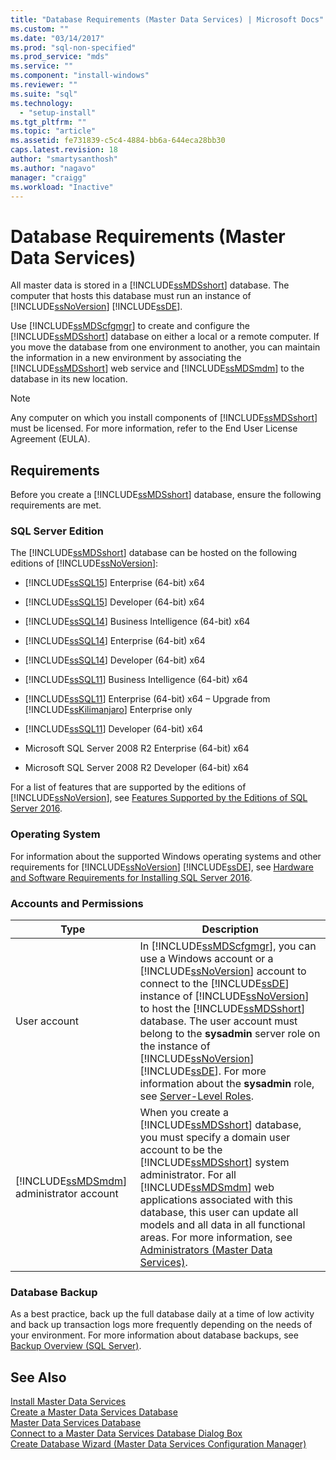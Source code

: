 ```yaml
---
title: "Database Requirements (Master Data Services) | Microsoft Docs"
ms.custom: ""
ms.date: "03/14/2017"
ms.prod: "sql-non-specified"
ms.prod_service: "mds"
ms.service: ""
ms.component: "install-windows"
ms.reviewer: ""
ms.suite: "sql"
ms.technology: 
  - "setup-install"
ms.tgt_pltfrm: ""
ms.topic: "article"
ms.assetid: fe731839-c5c4-4884-bb6a-644eca28bb30
caps.latest.revision: 18
author: "smartysanthosh"
ms.author: "nagavo"
manager: "craigg"
ms.workload: "Inactive"
---
```

# Database Requirements (Master Data Services)
  All master data is stored in a [!INCLUDE[ssMDSshort](../../includes/ssmdsshort-md.md)] database. The computer that hosts this database must run an instance of [!INCLUDE[ssNoVersion](../../includes/ssnoversion-md.md)] [!INCLUDE[ssDE](../../includes/ssde-md.md)].  
  
 Use [!INCLUDE[ssMDScfgmgr](../../includes/ssmdscfgmgr-md.md)] to create and configure the [!INCLUDE[ssMDSshort](../../includes/ssmdsshort-md.md)] database on either a local or a remote computer. If you move the database from one environment to another, you can maintain the information in a new environment by associating the [!INCLUDE[ssMDSshort](../../includes/ssmdsshort-md.md)] web service and [!INCLUDE[ssMDSmdm](../../includes/ssmdsmdm-md.md)] to the database in its new location.  
  
> [!NOTE]  
>  Any computer on which you install components of [!INCLUDE[ssMDSshort](../../includes/ssmdsshort-md.md)] must be licensed. For more information, refer to the End User License Agreement (EULA).  
  
## Requirements  
 Before you create a [!INCLUDE[ssMDSshort](../../includes/ssmdsshort-md.md)] database, ensure the following requirements are met.  
  
### SQL Server Edition  
 The [!INCLUDE[ssMDSshort](../../includes/ssmdsshort-md.md)] database can be hosted on the following editions of [!INCLUDE[ssNoVersion](../../includes/ssnoversion-md.md)]:  
  
 
-   [!INCLUDE[ssSQL15](../../includes/sssql15-md.md)] Enterprise (64-bit) x64  
  
-   [!INCLUDE[ssSQL15](../../includes/sssql15-md.md)] Developer (64-bit) x64  
  
-   [!INCLUDE[ssSQL14](../../includes/sssql14-md.md)] Business Intelligence (64-bit) x64  
  
-   [!INCLUDE[ssSQL14](../../includes/sssql14-md.md)] Enterprise (64-bit) x64  
  
-   [!INCLUDE[ssSQL14](../../includes/sssql14-md.md)] Developer (64-bit) x64  
  
-   [!INCLUDE[ssSQL11](../../includes/sssql11-md.md)] Business Intelligence (64-bit) x64  
  
-   [!INCLUDE[ssSQL11](../../includes/sssql11-md.md)] Enterprise (64-bit) x64 – Upgrade from [!INCLUDE[ssKilimanjaro](../../includes/sskilimanjaro-md.md)] Enterprise only  
  
-   [!INCLUDE[ssSQL11](../../includes/sssql11-md.md)] Developer (64-bit) x64  
  
-   Microsoft SQL Server 2008 R2 Enterprise (64-bit) x64  
  
-   Microsoft SQL Server 2008 R2 Developer (64-bit) x64  
  
 For a list of features that are supported by the editions of [!INCLUDE[ssNoVersion](../../includes/ssnoversion-md.md)], see [Features Supported by the Editions of SQL Server 2016](../../sql-server/editions-and-supported-features-for-sql-server-2016.md). 
  
### Operating System  
 For information about the supported Windows operating systems and other requirements for [!INCLUDE[ssNoVersion](../../includes/ssnoversion-md.md)] [!INCLUDE[ssDE](../../includes/ssde-md.md)], see [Hardware and Software Requirements for Installing SQL Server 2016](../../sql-server/install/hardware-and-software-requirements-for-installing-sql-server.md).  
  
### Accounts and Permissions  
  
|Type|Description|  
|----------|-----------------|  
|User account|In [!INCLUDE[ssMDScfgmgr](../../includes/ssmdscfgmgr-md.md)], you can use a Windows account or a [!INCLUDE[ssNoVersion](../../includes/ssnoversion-md.md)] account to connect to the [!INCLUDE[ssDE](../../includes/ssde-md.md)] instance of [!INCLUDE[ssNoVersion](../../includes/ssnoversion-md.md)] to host the [!INCLUDE[ssMDSshort](../../includes/ssmdsshort-md.md)] database. The user account must belong to the **sysadmin** server role on the instance of [!INCLUDE[ssNoVersion](../../includes/ssnoversion-md.md)] [!INCLUDE[ssDE](../../includes/ssde-md.md)]. For more information about the **sysadmin** role, see [Server-Level Roles](../../relational-databases/security/authentication-access/server-level-roles.md).|  
|[!INCLUDE[ssMDSmdm](../../includes/ssmdsmdm-md.md)] administrator account|When you create a [!INCLUDE[ssMDSshort](../../includes/ssmdsshort-md.md)] database, you must specify a domain user account to be the [!INCLUDE[ssMDSshort](../../includes/ssmdsshort-md.md)] system administrator. For all [!INCLUDE[ssMDSmdm](../../includes/ssmdsmdm-md.md)] web applications associated with this database, this user can update all models and all data in all functional areas. For more information, see [Administrators &#40;Master Data Services&#41;](../../master-data-services/administrators-master-data-services.md).|  
  
### Database Backup  
 As a best practice, back up the full database daily at a time of low activity and back up transaction logs more frequently depending on the needs of your environment. For more information about database backups, see [Backup Overview &#40;SQL Server&#41;](../../relational-databases/backup-restore/backup-overview-sql-server.md).  
  
## See Also  
 [Install Master Data Services](../../master-data-services/install-windows/install-master-data-services.md)   
 [Create a Master Data Services Database](../../master-data-services/install-windows/create-a-master-data-services-database.md)   
 [Master Data Services Database](../../master-data-services/master-data-services-database.md)   
 [Connect to a Master Data Services Database Dialog Box](../../master-data-services/connect-to-a-master-data-services-database-dialog-box.md)   
 [Create Database Wizard &#40;Master Data Services Configuration Manager&#41;](../../master-data-services/create-database-wizard-master-data-services-configuration-manager.md)  
  
  
